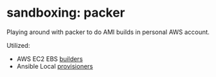 # sandboxing: packer

Playing around with packer to do AMI builds in personal AWS account.

Utilized:
* AWS EC2 EBS [builders](https://www.packer.io/docs/builders/amazon-ebs.html)
* Ansible Local [provisioners](https://www.packer.io/docs/provisioners/ansible-local.html)